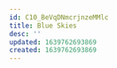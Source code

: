 ```yaml
---
id: C10_BeVqDNmcrjnzeMMlc
title: Blue Skies
desc: ''
updated: 1639762693869
created: 1639762693869
---
```


